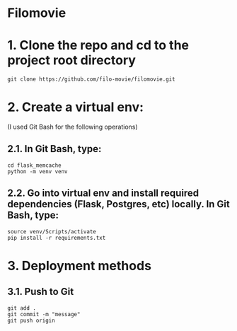 # Filomovie


# 1. Clone the repo and cd to the project root directory
```
git clone https://github.com/filo-movie/filomovie.git
```


# 2. Create a virtual env:

(I used Git Bash for the following operations)

## 2.1. In Git Bash, type:
```
cd flask_memcache
python -m venv venv
```

## 2.2. Go into virtual env and install required dependencies (Flask, Postgres, etc) locally. In Git Bash, type:
```
source venv/Scripts/activate
pip install -r requirements.txt
```

# 3. Deployment methods

## 3.1. Push to Git
```
git add .
git commit -m "message"
git push origin 
``` 
